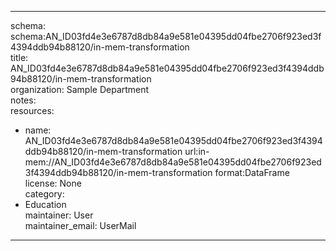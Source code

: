 


---  
schema: schema:AN_ID03fd4e3e6787d8db84a9e581e04395dd04fbe2706f923ed3f4394ddb94b88120/in-mem-transformation  
title: AN_ID03fd4e3e6787d8db84a9e581e04395dd04fbe2706f923ed3f4394ddb94b88120/in-mem-transformation  
organization: Sample Department  
notes:   
resources:  
- name: AN_ID03fd4e3e6787d8db84a9e581e04395dd04fbe2706f923ed3f4394ddb94b88120/in-mem-transformation 
 url:in-mem://AN_ID03fd4e3e6787d8db84a9e581e04395dd04fbe2706f923ed3f4394ddb94b88120/in-mem-transformation 
 format:DataFrame  
license: None  
category:
 - Education  
maintainer: User  
maintainer_email: UserMail  
---